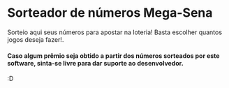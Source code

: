 # Sorteador de números Mega-Sena

Sorteio aqui seus números para apostar na loteria! Basta escolher quantos jogos deseja fazer!.
#### Caso algum prêmio seja obtido a partir dos números sorteados por este software, sinta-se livre para dar suporte ao desenvolvedor. 

:D
